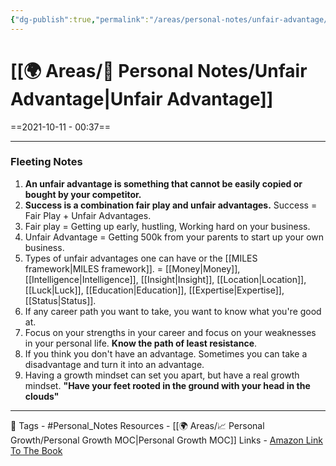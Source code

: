 ```yaml
---
{"dg-publish":true,"permalink":"/areas/personal-notes/unfair-advantage/","dgPassFrontmatter":true,"noteIcon":"1","created":"2023-11-14T21:08:40.213+05:30","updated":"2023-12-12T01:07:26.629+05:30"}
---
```


# [[🌍 Areas/📧 Personal Notes/Unfair Advantage\|Unfair Advantage]]
==2021-10-11 - 00:37==

---
### Fleeting Notes
1. **An unfair advantage is something that cannot be easily copied or bought by your competitor.**
2. **Success is a combination fair play and unfair advantages.** Success = Fair Play + Unfair Advantages.
3. Fair play = Getting up early, hustling, Working hard on your business.
4. Unfair Advantage = Getting 500k from your parents to start up your own business.
5. Types of unfair advantages one can have or the [[MILES framework\|MILES framework]]. = [[Money\|Money]], [[Intelligence\|Intelligence]], [[Insight\|Insight]], [[Location\|Location]], [[Luck\|Luck]], [[Education\|Education]], [[Expertise\|Expertise]], [[Status\|Status]].
6. If any career path you want to take, you want to know what you're good at.
7. Focus on your strengths in your career and focus on your weaknesses in your personal life. **Know the path of least resistance**.
8. If you think you don't have an advantage. Sometimes you can take a disadvantage and turn it into an advantage.
9. Having a growth mindset can set you apart, but have a real growth mindset. **"Have your feet rooted in the ground with your head in the clouds"**
---
🧶 Tags - #Personal_Notes
Resources - [[🌍 Areas/📈 Personal Growth/Personal Growth MOC\|Personal Growth MOC]]
Links - <a href="https://www.amazon.in/Unfair-Advantage-Startup-Success-Starts-ebook/dp/B07ND3V1ZS">Amazon Link To The Book</a>